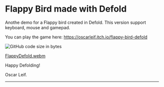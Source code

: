 # Flappy Bird made with Defold

Anothe demo for a Flappy bird created in Defold.
This version support keyboard, mouse and gamepad.

You can play the game here: https://oscarleif.itch.io/flappy-bird-defold

![GitHub code size in bytes](https://img.shields.io/github/languages/code-size/OscarLeif/FlappyBird-Defold?style=plastic)

[FlappyDefold.webm](https://github.com/user-attachments/assets/cc63ca59-68ec-4d5e-945a-7d552683ceed)

Happy Defolding!

Oscar Leif.

---

